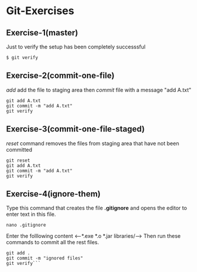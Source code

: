 # Git-Exercises

## Exercise-1(master)
Just to verify the setup has been completely successsful
```shell
$ git verify
```
## Exercise-2(commit-one-file)
*add* add the file to staging area
then *commit* file with a message "add A.txt"
```shell
git add A.txt
git commit -m "add A.txt"
git verify
```

## Exercise-3(commit-one-file-staged)
*reset* command removes the files from staging area that have not been committed 
```shell
git reset
git add A.txt
git commit -m "add A.txt"
git verify
```

## Exercise-4(ignore-them)
Type this command that creates the file **.gitignore** and opens the editor to enter text in this file.
```shell
nano .gitignore 
```
Enter the folllowing content
<--*.exe
*.o
*.jar
libraries/-->
Then run these commands to commit all the rest files.
```shell
git add .
git commit -m "ignored files"
git verify```


